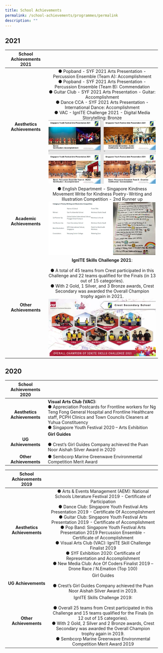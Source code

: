 ```yaml
---
title: School Achievements
permalink: /school-achievements/programmes/permalink
description: ""
---
```

2021
----

| **School Achievements 2021**  |  |
|:---:|:---:|
| **Aesthetics Achievements** | ●     Popband - SYF 2021 Arts Presentation - Percussion Ensemble (Team A): Accomplishment<br>●     Popband - SYF 2021 Arts Presentation - Percussion Ensemble (Team B): Commendation<br>●     Guitar Club - SYF 2021 Arts Presentation - Guitar: Accomplishment<br>●     Dance CCA - SYF 2021 Arts Presentation - International Dance: Accomplishment<br>●     VAC - IgnITE Challenge 2021 - Digital Media Storytelling: Bronze<br><img src="/images/aa.jpg" style="width:100%">  |
| **Academic Achievements** | ●     English Department - Singapore Kindness Movement Write for Kindness Poetry-Writing and Illustration Competition - 2nd Runner up<br><img src="/images/ae.png" style="width:100%"> |
| **Other Achievements** | **IgnITE Skills Challenge 2021**:<br><br>●     A total of 45 teams from Crest participated in this Challenge and 22 teams qualified for the Finals (in 13 out of 15 categories). <br>●     With 2 Gold, 1 Silver, and 3 Bronze awards, Crest Secondary was awarded the Overall Champion trophy again in 2021.<br><img src="/images/aa2.jpg" style="width:100%"> |


2020
----

| **School Achievements 2020** |  |
|:---:|---|
| **Aesthetics Achievements** | **Visual Arts Club (VAC):**<br>●     Appreciation Postcards for Frontline workers for Ng Teng Fong General Hospital and Frontline Healthcare staff, PCPH Clinics and Town Councils Cleaners at Yuhua Constituency<br>●     Singapore Youth Festival 2020 – Arts Exhibition |
| **UG Achievements** | **Girl Guides**<br><br>●     Crest’s Girl Guides Company achieved the Puan Noor Aishah Silver Award in 2020 |
| **Other Achievements** | ●     Sembcorp Marine Greenwave Environmental Competition Merit Award |

| **School Achievements 2019** |  |
|:---:|:---:|
| **Aesthetics Achievements** | ●     Arts & Events Management (AEM): National Schools Literature Festival 2019 - Certificate of Participation<br>●     Dance Club: Singapore Youth Festival Arts Presentation 2019 - Certificate Of Accomplishment<br>●     Guitar Club: Singapore Youth Festival Arts Presentation 2019 - Certificate of Accomplishment<br>●     Pop Band: Singapore Youth Festival Arts Presentation 2019 Percussion Ensemble - Certificate of Accomplishment<br>●     Visual Arts Club (VAC): IgnITE Skill Challenge Finalist 2019<br>●     SYF Exhibition 2020: Certificate of Representation and Accomplishment<br>●     New Media Club: Ace Of Coders Finalist 2019 – Drone Race / N.Emation (Top 100) |
| **UG Achievements** | Girl Guides<br><br>●     Crest’s Girl Guides Company achieved the Puan Noor Aishah Silver Award in 2019. |
| **Other Achievements** | IgnITE Skills Challenge 2019:<br><br>●     Overall 25 teams from Crest participated in this Challenge and 15 teams qualified for the Finals (in 12 out of 15 categories).<br>●     With 2 Gold, 2 Silver and 2 Bronze awards, Crest Secondary was awarded the Overall Champion trophy again in 2019.<br>●     Sembcorp Marine Greenwave Environmental Competition Merit Award 2019 |